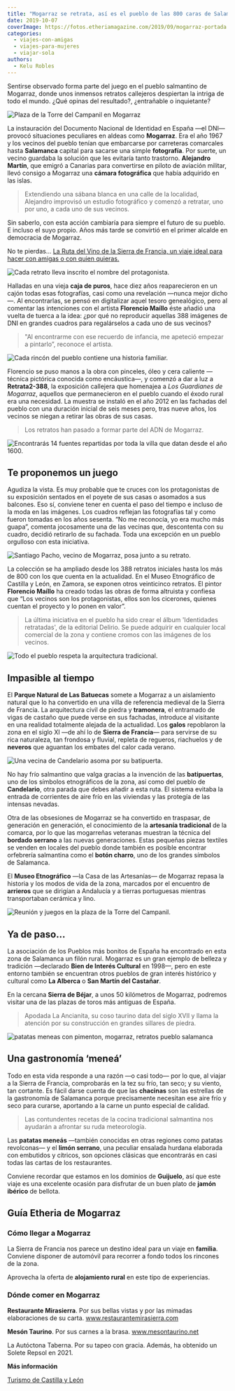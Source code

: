 ```yaml
---
title: "Mogarraz se retrata, así es el pueblo de las 800 caras de Salamanca"
date: 2019-10-07
coverImage: https://fotos.etheriamagazine.com/2019/09/mogarraz-portada.jpg
categories: 
  - viajes-con-amigas
  - viajes-para-mujeres
  - viajar-sola
authors: 
  - Kelu Robles
---
```


Sentirse observado forma parte del juego en el pueblo salmantino de Mogarraz, donde unos 
inmensos retratos callejeros despiertan la intriga de todo el mundo. ¿Qué opinas del 
resultado?, ¿entrañable o inquietante? 

![Plaza de la Torre del Campanil en Mogarraz](https://fotos.etheriamagazine.com/2019/09/mogarraz-portada-900x640.jpg "Plaza de la Torre del Campanil (s.XVII), una antigua torre vigía de defensa militar. ©KR")

La instauración del Documento Nacional de Identidad en España —el DNI— provocó 
situaciones peculiares en aldeas como **Mogarraz**. Era el año 1967 y los vecinos del 
pueblo tenían que embarcarse por carreteras comarcales hasta **Salamanca** capital para 
sacarse una simple **fotografía**. Por suerte, un vecino guardaba la solución que les 
evitaría tanto trastorno. **Alejandro Martín**, que emigró a Canarias para convertirse 
en piloto de aviación militar, llevó consigo a Mogarraz una **cámara fotográfica** que 
había adquirido en las islas. 

> Extendiendo una sábana blanca en una calle de la localidad, Alejandro improvisó un 
> estudio fotográfico y comenzó a retratar, uno por uno, a cada uno de sus vecinos. 

Sin saberlo, con esta acción cambiaría para siempre el futuro de su pueblo. E incluso el 
suyo propio. Años más tarde se convirtió en el primer alcalde en democracia de Mogarraz. 

No te pierdas... [La Ruta del Vino de la Sierra de Francia, un viaje ideal para hacer 
con amigas o con quien 
quieras.](https://etheriamagazine.com/2021/08/11/plan-con-amigas-ruta-del-vino-sierra-de-francia/) 

![Cada retrato lleva inscrito el nombre del protagonista.](https://fotos.etheriamagazine.com/2019/09/mogarraz-cerca-900x641.jpg "Cada retrato lleva inscrito el nombre del protagonista. ©KR")

Halladas en una vieja **caja de puros**, hace diez años reaparecieron en un cajón todas 
esas fotografías, casi como una revelación —nunca mejor dicho—. Al encontrarlas, se 
pensó en digitalizar aquel tesoro genealógico, pero al comentar las intenciones con el 
artista **Florencio Maíllo** éste añadió una vuelta de tuerca a la idea: ¿por qué no 
reproducir aquellas 388 imágenes de DNI en grandes cuadros para regalárselos a cada uno 
de sus vecinos? 

> "Al encontrarme con ese recuerdo de infancia, me apeteció empezar a pintarlo”, reconoce 
> el artista. 

![Cada rincón del pueblo contiene una historia familiar.](https://fotos.etheriamagazine.com/2019/09/mogarraz-adn.jpg "Cada rincón del pueblo contiene una historia familiar. ©KR")

Florencio se puso manos a la obra con pinceles, óleo y cera caliente —técnica pictórica 
conocida como encáustica—, y comenzó a dar a luz a **Retrata2-388**, la exposición 
callejera que homenajea a _Los Guardianes de Mogarraz_, aquellos que permanecieron en el 
pueblo cuando el éxodo rural era una necesidad. La muestra se instaló en el año 2012 en 
las fachadas del pueblo con una duración inicial de seis meses pero, tras nueve años, 
los vecinos se niegan a retirar las obras de sus casas. 

> Los retratos han pasado a formar parte del ADN de Mogarraz. 

![Encontrarás 14 fuentes repartidas por toda la villa que datan desde el año 1600.](https://fotos.etheriamagazine.com/2019/09/mogarraz-fuente-900x636.jpg "Encontrarás 14 fuentes repartidas por toda la villa que datan desde el año 1600. ©KR")

## Te proponemos un juego

Agudiza la vista. Es muy probable que te cruces con los protagonistas de su exposición 
sentados en el poyete de sus casas o asomados a sus balcones. Eso sí, conviene tener en 
cuenta el paso del tiempo e incluso de la moda en las imágenes. Los cuadros reflejan las 
fotografías tal y como fueron tomadas en los años sesenta. “No me reconocía, yo era 
mucho más guapa”, comenta jocosamente una de las vecinas que, descontenta con su cuadro, 
decidió retirarlo de su fachada. Toda una excepción en un pueblo orgulloso con esta 
iniciativa. 

![Santiago Pacho, vecino de Mogarraz, posa junto a su retrato.](https://fotos.etheriamagazine.com/2019/09/Mogarraz-vecino-900x606.jpg "Santiago Pacho, vecino de Mogarraz, posa junto a su retrato. ©KR")

La colección se ha ampliado desde los 388 retratos iniciales hasta los más de 800 con 
los que cuenta en la actualidad. En el Museo Etnográfico de Castilla y León, en Zamora, 
se exponen otros veinticinco retratos. El pintor **Florencio Maíllo** ha creado todas 
las obras de forma altruista y confiesa que “Los vecinos son los protagonistas, ellos 
son los cicerones, quienes cuentan el proyecto y lo ponen en valor”. 

> La última iniciativa en el pueblo ha sido crear el álbum 'Identidades retratadas', de la 
> editorial Delirio. Se puede adquirir en cualquier local comercial de la zona y contiene 
> cromos con las imágenes de los vecinos. 

![Todo el pueblo respeta la arquitectura tradicional.](https://fotos.etheriamagazine.com/2019/09/mogarraz-general-900x655.jpg "Todo el pueblo respeta la arquitectura tradicional. ©KR")

## Impasible al tiempo

El **Parque Natural de Las Batuecas** somete a Mogarraz a un aislamiento natural que lo 
ha convertido en una villa de referencia medieval de la Sierra de Francia. La 
arquitectura civil de piedra y **tramonera**, el entramado de vigas de castaño que puede 
verse en sus fachadas, introduce al visitante en una realidad totalmente alejada de la 
actualidad. Los **galos** repoblaron la zona en el siglo XI —de ahí lo de **Sierra de 
Francia**— para servirse de su rica naturaleza, tan frondosa y fluvial, repleta de 
regueros, riachuelos y de **neveros** que aguantan los embates del calor cada verano. 

![Una vecina de Candelario asoma por su batipuerta.](https://fotos.etheriamagazine.com/2019/09/mogarraz-batiperta-candelario-900x645.jpg "Una vecina de Candelario asoma por su batipuerta. ©KR")

No hay frío salmantino que valga gracias a la invención de las **batipuertas**, uno de 
los símbolos etnográficos de la zona, así como del pueblo de **Candelario**, otra parada 
que debes añadir a esta ruta. El sistema evitaba la entrada de corrientes de aire frío 
en las viviendas y las protegía de las intensas nevadas. 

Otra de las obsesiones de Mogarraz se ha convertido en traspasar, de generación en 
generación, el conocimiento de la **artesanía tradicional** de la comarca, por lo que 
las mogarreñas veteranas muestran la técnica del **bordado serrano** a las nuevas 
generaciones. Estas pequeñas piezas textiles se venden en locales del pueblo donde 
también es posible encontrar orfebrería salmantina como el **botón charro**, uno de los 
grandes símbolos de Salamanca. 

El **Museo Etnográfico** —la Casa de las Artesanías— de Mogarraz repasa la historia y 
los modos de vida de la zona, marcados por el encuentro de **arrieros** que se dirigían 
a Andalucía y a tierras portuguesas mientras transportaban cerámica y lino. 

![Reunión y juegos en la plaza de la Torre del Campanil.](https://fotos.etheriamagazine.com/2019/09/mogarraz-plaza-900x656.jpg "Reunión y juegos en la plaza de la Torre del Campanil. ©KR")

## Ya de paso…

La asociación de los Pueblos más bonitos de España ha encontrado en esta zona de 
Salamanca un filón rural. Mogarraz es un gran ejemplo de belleza y tradición —declarado 
**Bien de Interés Cultural** en 1998—, pero en este entorno también se encuentran otros 
pueblos de gran interés histórico y cultural como **La Alberca** o **San Martín del 
Castañar**. 

En la cercana **Sierra de Béjar**, a unos 50 kilómetros de Mogarraz, podremos visitar 
una de las plazas de toros más antiguas de España. 

> Apodada La Ancianita, su coso taurino data del siglo XVII y llama la atención por su 
> construcción en grandes sillares de piedra. 

![patatas meneas con pimenton, mogarraz, retratos pueblo salamanca](https://fotos.etheriamagazine.com/2019/09/mogarraz-patatas-meneas-900x601.jpg "El pimentón es un ingrediente crucial en las 'patatas meneás'. ©KR")

## Una gastronomía ‘meneá’

Todo en esta vida responde a una razón —o casi todo— por lo que, al viajar a la Sierra 
de Francia, comprobarás en la tez su frío, tan seco; y su viento, tan cortante. Es fácil 
darse cuenta de que las **chacinas** son las estrellas de la gastronomía de Salamanca 
porque precisamente necesitan ese aire frío y seco para curarse, aportando a la carne un 
punto especial de calidad. 

> Las contundentes recetas de la cocina tradicional salmantina nos ayudarán a afrontar su 
> ruda meteorología. 

Las **patatas meneás** —también conocidas en otras regiones como patatas revolconas— y 
el **limón serrano**, una peculiar ensalada hurdana elaborada con embutidos y cítricos, 
son opciones clásicas que encontrarás en casi todas las cartas de los restaurantes. 

Conviene recordar que estamos en los dominios de **Guijuelo**, así que este viaje es una 
excelente ocasión para disfrutar de un buen plato de **jamón ibérico** de bellota. 

## Guía Etheria de Mogarraz

### Cómo llegar a Mogarraz

La Sierra de Francia nos parece un destino ideal para un viaje en **familia**. Conviene 
disponer de automóvil para recorrer a fondo todos los rincones de la zona. 

Aprovecha la oferta de **alojamiento rural** en este tipo de experiencias. 

### Dónde comer en Mogarraz

**Restaurante Mirasierra**. Por sus bellas vistas y por las mimadas elaboraciones de su 
carta. www.restaurantemirasierra.com 

**Mesón Taurino**. Por sus carnes a la brasa. www.mesontaurino.net 

La Autóctona Taberna. Por su tapeo con gracia. Además, ha obtenido un Solete Repsol en 
2021. 

**Más información** 

[Turismo de Castilla y León](https://www.turismocastillayleon.com/)
